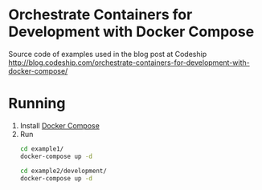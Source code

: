 # Orchestrate Containers for Development with Docker Compose

Source code of examples used in the blog post at Codeship
http://blog.codeship.com/orchestrate-containers-for-development-with-docker-compose/

# Running

1. Install [Docker Compose](https://docs.docker.com/compose/)
1. Run
    ```bash
    cd example1/
    docker-compose up -d

    cd example2/development/
    docker-compose up -d
    ```
